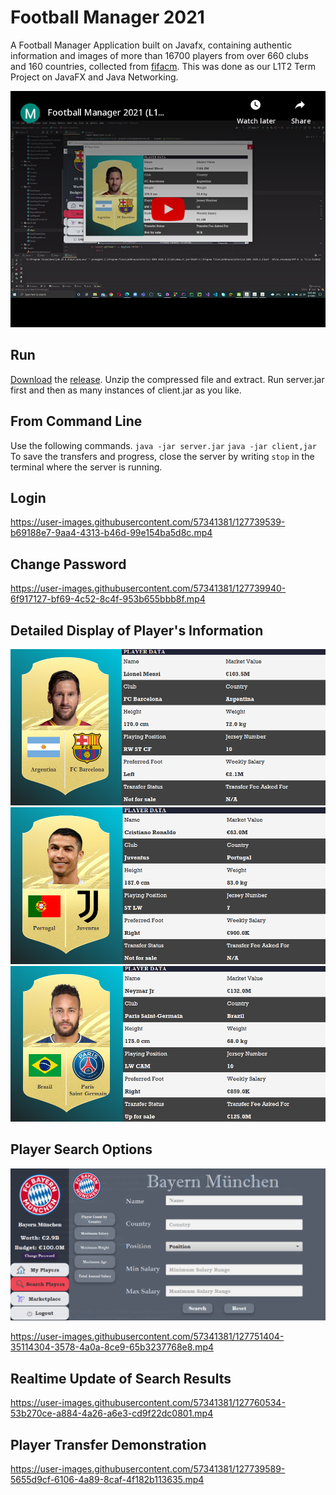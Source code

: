 # Football Manager 2021
A Football Manager Application built on Javafx, containing authentic information and images of more than 16700 players from over 660 clubs and 160 countries, collected from [fifacm](https://www.fifacm.com). This was done as our L1T2 Term Project on JavaFX and Java Networking.

[![Football Manager 2021](https://github.com/Sadat-Hossain-01/football-manager-2021/blob/main/screenshots/thumbnail.png)](https://youtu.be/FVec1-C2mgQ "Football Manager 2021")

## Run
[Download](https://github.com/Sadat-Hossain-01/football-manager-2021/releases/download/v1.0/football-manager-2021.zip) the [release](https://github.com/Sadat-Hossain-01/football-manager-2021/releases/tag/v1.0). Unzip the compressed file and extract. Run server.jar first and then as many instances of client.jar as you like.

## From Command Line
Use the following commands.
`java -jar server.jar`
`java -jar client,jar`
To save the transfers and progress, close the server by writing `stop` in the terminal where the server is running.

## Login 

https://user-images.githubusercontent.com/57341381/127739539-b69188e7-9aa4-4313-b46d-99e154ba5d8c.mp4

## Change Password

https://user-images.githubusercontent.com/57341381/127739940-6f917127-bf69-4c52-8c4f-953b655bbb8f.mp4

## Detailed Display of Player's Information

![Lionel Messi](https://github.com/Sadat-Hossain-01/football-manager-2021/blob/main/screenshots/Messi.png "Lionel Messi") 
![Cristiano Ronaldo](https://github.com/Sadat-Hossain-01/football-manager-2021/blob/main/screenshots/Ronaldo.png "Cristiano Ronaldo")
![Neymar](https://github.com/Sadat-Hossain-01/football-manager-2021/blob/main/screenshots/Neymar.png "Neymar Jr.")

## Player Search Options

![Search Options](https://github.com/Sadat-Hossain-01/football-manager-2021/blob/main/screenshots/Search%20Options.png "Player Search Options")

https://user-images.githubusercontent.com/57341381/127751404-35114304-3578-4a0a-8ce9-65b3237768e8.mp4

## Realtime Update of Search Results

https://user-images.githubusercontent.com/57341381/127760534-53b270ce-a884-4a26-a6e3-cd9f22dc0801.mp4

## Player Transfer Demonstration

https://user-images.githubusercontent.com/57341381/127739589-5655d9cf-6106-4a89-8caf-4f182b113635.mp4









